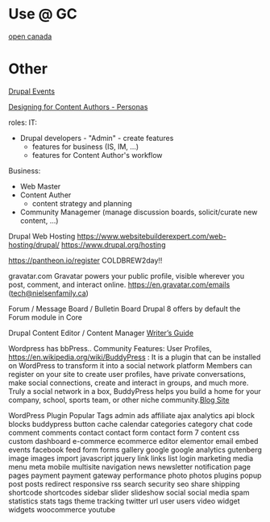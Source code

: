 

# Use @ GC
[open canada](https://open.canada.ca/)


# Other

[Drupal Events](https://events.drupal.org/)

[Designing for Content Authors - Personas](https://events.drupal.org/europe2020/sessions/%E2%80%8B%E2%80%8Bdesigning-hidden-persona-enabling-drupal-content-authors-realize-their-digital)

roles:
IT:
- Drupal developers - "Admin" - create features
  - features for business (IS, IM, ...)
  - features for Content Author's workflow

Business:
- Web Master
- Content Auther
  - content strategy and planning
- Community Managemer (manage discussion boards, solicit/curate new content, ...)



Drupal Web Hosting
https://www.websitebuilderexpert.com/web-hosting/drupal/
https://www.drupal.org/hosting


https://pantheon.io/register
COLDBREW2day!!


gravatar.com
Gravatar powers your public profile, visible wherever you post, comment, and interact online.
https://en.gravatar.com/emails   (tech@nielsenfamily.ca)


Forum / Message Board / Bulletin Board
Drupal 8 offers by default the Forum module in Core

Drupal Content Editor / Content Manager
[Writer’s Guide](https://www.drupal.org/project/writers_guide)



Wordpress has bbPress..
Community Features:  User Profiles,
https://en.wikipedia.org/wiki/BuddyPress : It is a plugin that can be installed on WordPress to transform it into a social network platform
Members can register on your site to create user profiles, have private conversations, make social connections, create and interact in groups, and much more. Truly a social network in a box, BuddyPress helps you build a home for your company, school, sports team, or other niche community.[Blog Site](https://owenmorrill.com/one-year-of-software-engineering-at-an-agency/)

WordPress Plugin Popular Tags
admin
ads
affiliate
ajax
analytics
api
block
blocks
buddypress
button
cache
calendar
categories
category
chat
code
comment
comments
contact
contact
form
contact
form
7
content
css
custom
dashboard
e-commerce
ecommerce
editor
elementor
email
embed
events
facebook
feed
form
forms
gallery
google
google
analytics
gutenberg
image
images
import
javascript
jquery
link
links
list
login
marketing
media
menu
meta
mobile
multisite
navigation
news
newsletter
notification
page
pages
payment
payment
gateway
performance
photo
photos
plugins
popup
post
posts
redirect
responsive
rss
search
security
seo
share
shipping
shortcode
shortcodes
sidebar
slider
slideshow
social
social
media
spam
statistics
stats
tags
theme
tracking
twitter
url
user
users
video
widget
widgets
woocommerce
youtube
